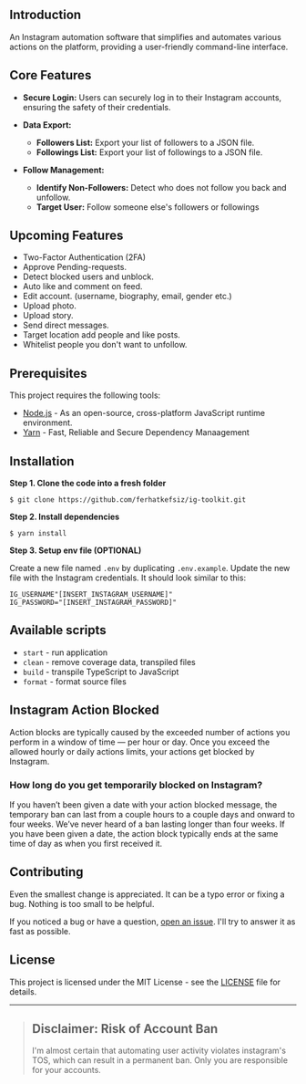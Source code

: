 ## Introduction

An Instagram automation software that simplifies and automates various actions on the platform, providing a user-friendly command-line interface.

## Core Features

- **Secure Login:** Users can securely log in to their Instagram accounts, ensuring the safety of their credentials.
- **Data Export:**

  - **Followers List:** Export your list of followers to a JSON file.
  - **Followings List:** Export your list of followings to a JSON file.

- **Follow Management:**

  - **Identify Non-Followers:** Detect who does not follow you back and unfollow.
  - **Target User:** Follow someone else's followers or followings


## Upcoming Features
- Two-Factor Authentication (2FA)
- Approve Pending-requests.
- Detect blocked users and unblock.
- Auto like and comment on feed.
- Edit account. (username, biography, email, gender etc.)
- Upload photo.
- Upload story.
- Send direct messages.
- Target location add people and like posts.
- Whitelist people you don't want to unfollow.

## Prerequisites

This project requires the following tools:

- [Node.js](https://nodejs.org/en/) - As an open-source, cross-platform JavaScript runtime environment.
- [Yarn](https://classic.yarnpkg.com/en/docs/install#mac-stable) - Fast, Reliable and Secure Dependency Manaagement

## Installation

**Step 1. Clone the code into a fresh folder**

```
$ git clone https://github.com/ferhatkefsiz/ig-toolkit.git
```

**Step 2. Install dependencies**

```
$ yarn install
```

**Step 3. Setup env file (OPTIONAL)**

Create a new file named `.env` by duplicating `.env.example`. Update the new file with the Instagram credentials. It should look similar to this:

```
IG_USERNAME"[INSERT_INSTAGRAM_USERNAME]"
IG_PASSWORD="[INSERT_INSTAGRAM_PASSWORD]"
```

## Available scripts

- `start` - run application
- `clean` - remove coverage data, transpiled files
- `build` - transpile TypeScript to JavaScript
- `format` - format source files

## Instagram Action Blocked

Action blocks are typically caused by the exceeded number of actions you perform in a window of time — per hour or day. Once you exceed the allowed hourly or daily actions limits, your actions get blocked by Instagram.

### How long do you get temporarily blocked on Instagram?

If you haven’t been given a date with your action blocked message, the temporary ban can last from a couple hours to a couple days and onward to four weeks. We’ve never heard of a ban lasting longer than four weeks. If you have been given a date, the action block typically ends at the same time of day as when you first received it.

## Contributing

Even the smallest change is appreciated. It can be a typo error or fixing a bug. Nothing is too small to be helpful.

If you noticed a bug or have a question, [open an issue][issues]. I'll try to answer it as fast as possible.

## License

This project is licensed under the MIT License - see the [LICENSE][license] file for details.

---

> ## Disclaimer: Risk of Account Ban
>
> I'm almost certain that automating user activity violates instagram's TOS, which can result in a permanent ban. Only you are responsible for your accounts.

[readme]: https://github.com/ferhatkefsiz/ig-toolkit#readme
[issues]: https://github.com/ferhatkefsiz/ig-toolkit/issues
[email]: mailto:hello@ferhat.io
[license]: https://github.com/ferhatkefsiz/ig-toolkit/blob/master/LICENSE
